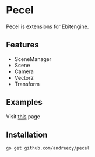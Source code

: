 # Pecel

Pecel is extensions for Ebitengine.

## Features

- SceneManager
- Scene
- Camera
- Vector2
- Transform

## Examples
Visit [this](https://github.com/andreecy/pecel/tree/main/examples) page

## Installation

```bash
go get github.com/andreecy/pecel
```
